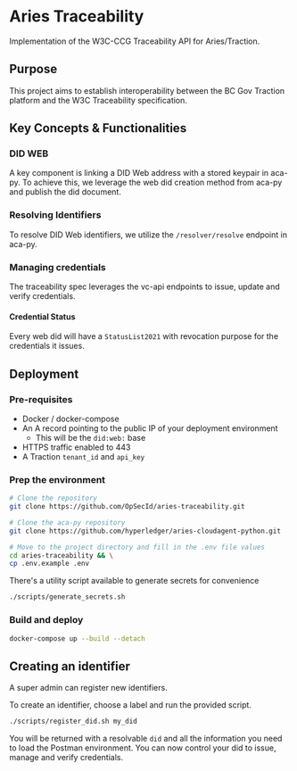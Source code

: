 # Aries Traceability

Implementation of the W3C-CCG Traceability API for Aries/Traction.

## Purpose

This project aims to establish interoperability between the BC Gov Traction platform and the W3C Traceability specification.

## Key Concepts & Functionalities

### DID WEB

A key component is linking a DID Web address with a stored keypair in aca-py. To achieve this, we leverage the web did creation method from aca-py and publish the did document.

### Resolving Identifiers

To resolve DID Web identifiers, we utilize the `/resolver/resolve` endpoint in aca-py.

### Managing credentials

The traceability spec leverages the vc-api endpoints to issue, update and verify credentials.

#### Credential Status

Every web did will have a `StatusList2021` with revocation purpose for the credentials it issues.


## Deployment

### Pre-requisites

- Docker / docker-compose
- An A record pointing to the public IP of your deployment environment
    - This will be the `did:web:` base
- HTTPS traffic enabled to 443
- A Traction `tenant_id` and `api_key`

### Prep the environment

```bash
# Clone the repository
git clone https://github.com/OpSecId/aries-traceability.git

# Clone the aca-py repository
git clone https://github.com/hyperledger/aries-cloudagent-python.git

# Move to the project directory and fill in the .env file values
cd aries-traceability && \
cp .env.example .env

```

There's a utility script available to generate secrets for convenience
```bash
./scripts/generate_secrets.sh
```

### Build and deploy
```bash
docker-compose up --build --detach
```

## Creating an identifier
A super admin can register new identifiers.

To create an identifier, choose a label and run the provided script.
```bash
./scripts/register_did.sh my_did
```

You will be returned with a resolvable `did` and all the information you need to load the Postman environment. You can now control your did to issue, manage and verify credentials.

